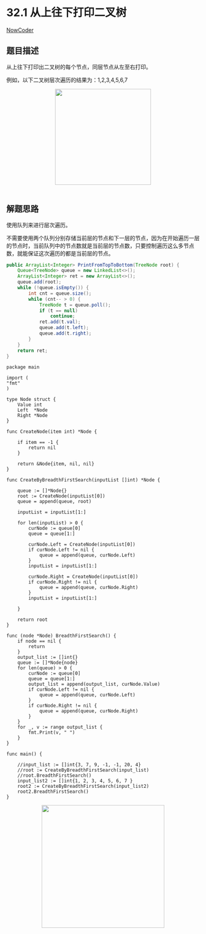 # 32.1 从上往下打印二叉树

[NowCoder](https://www.nowcoder.com/practice/7fe2212963db4790b57431d9ed259701?tpId=13&tqId=11175&tPage=1&rp=1&ru=/ta/coding-interviews&qru=/ta/coding-interviews/question-ranking&from=cyc_github)

## 题目描述

从上往下打印出二叉树的每个节点，同层节点从左至右打印。

例如，以下二叉树层次遍历的结果为：1,2,3,4,5,6,7

<div align="center"> <img src="https://cs-notes-1256109796.cos.ap-guangzhou.myqcloud.com/d5e838cf-d8a2-49af-90df-1b2a714ee676.jpg" width="250"/> </div><br>

## 解题思路

使用队列来进行层次遍历。

不需要使用两个队列分别存储当前层的节点和下一层的节点，因为在开始遍历一层的节点时，当前队列中的节点数就是当前层的节点数，只要控制遍历这么多节点数，就能保证这次遍历的都是当前层的节点。

```java
public ArrayList<Integer> PrintFromTopToBottom(TreeNode root) {
    Queue<TreeNode> queue = new LinkedList<>();
    ArrayList<Integer> ret = new ArrayList<>();
    queue.add(root);
    while (!queue.isEmpty()) {
        int cnt = queue.size();
        while (cnt-- > 0) {
            TreeNode t = queue.poll();
            if (t == null)
                continue;
            ret.add(t.val);
            queue.add(t.left);
            queue.add(t.right);
        }
    }
    return ret;
}
```


```golang
package main

import (
"fmt"
)

type Node struct {
	Value int
	Left  *Node
	Right *Node
}

func CreateNode(item int) *Node {

	if item == -1 {
		return nil
	}

	return &Node{item, nil, nil}
}

func CreateByBreadthFirstSearch(inputList []int) *Node {

	queue := []*Node{}
	root := CreateNode(inputList[0])
	queue = append(queue, root)

	inputList = inputList[1:]

	for len(inputList) > 0 {
		curNode := queue[0]
		queue = queue[1:]

		curNode.Left = CreateNode(inputList[0])
		if curNode.Left != nil {
			queue = append(queue, curNode.Left)
		}
		inputList = inputList[1:]

		curNode.Right = CreateNode(inputList[0])
		if curNode.Right != nil {
			queue = append(queue, curNode.Right)
		}
		inputList = inputList[1:]

	}

	return root
}

func (node *Node) BreadthFirstSearch() {
	if node == nil {
		return
	}
	output_list := []int{}
	queue := []*Node{node}
	for len(queue) > 0 {
		curNode := queue[0]
		queue = queue[1:]
		output_list = append(output_list, curNode.Value)
		if curNode.Left != nil {
			queue = append(queue, curNode.Left)
		}
		if curNode.Right != nil {
			queue = append(queue, curNode.Right)
		}
	}
	for _, v := range output_list {
		fmt.Print(v, " ")
	}
}

func main() {

	//input_list := []int{3, 7, 9, -1, -1, 20, 4}
	//root := CreateByBreadthFirstSearch(input_list)
	//root.BreadthFirstSearch()
	input_list2 := []int{1, 2, 3, 4, 5, 6, 7 }
	root2 := CreateByBreadthFirstSearch(input_list2)
	root2.BreadthFirstSearch()
}
```




<div align="center"><img width="320px" src="https://cs-notes-1256109796.cos.ap-guangzhou.myqcloud.com/githubio/公众号二维码-2.png"></img></div>

